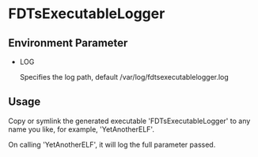 # FDTsExecutableLogger

## Environment Parameter

- LOG
    
    Specifies the log path, default /var/log/fdtsexecutablelogger.log

## Usage

Copy or symlink the generated executable 'FDTsExecutableLogger' to any name you like, for example, 'YetAnotherELF'.

On calling 'YetAnotherELF', it will log the full parameter passed.


